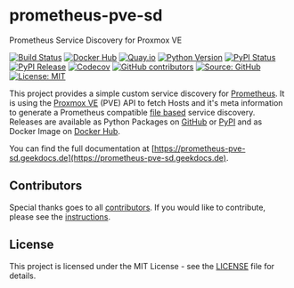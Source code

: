 # prometheus-pve-sd

Prometheus Service Discovery for Proxmox VE

[![Build Status](https://img.shields.io/drone/build/thegeeklab/prometheus-pve-sd?logo=drone&server=https%3A%2F%2Fdrone.thegeeklab.de)](https://drone.thegeeklab.de/thegeeklab/prometheus-pve-sd)
[![Docker Hub](https://img.shields.io/badge/dockerhub-latest-blue.svg?logo=docker&logoColor=white)](https://hub.docker.com/r/thegeeklab/prometheus-pve-sd)
[![Quay.io](https://img.shields.io/badge/quay-latest-blue.svg?logo=docker&logoColor=white)](https://quay.io/repository/thegeeklab/prometheus-pve-sd)
[![Python Version](https://img.shields.io/pypi/pyversions/prometheus-pve-sd.svg)](https://pypi.org/project/prometheus-pve-sd/)
[![PyPI Status](https://img.shields.io/pypi/status/prometheus-pve-sd.svg)](https://pypi.org/project/prometheus-pve-sd/)
[![PyPI Release](https://img.shields.io/pypi/v/prometheus-pve-sd.svg)](https://pypi.org/project/prometheus-pve-sd/)
[![Codecov](https://img.shields.io/codecov/c/github/thegeeklab/prometheus-pve-sd)](https://codecov.io/gh/thegeeklab/prometheus-pve-sd)
[![GitHub contributors](https://img.shields.io/github/contributors/thegeeklab/prometheus-pve-sd)](https://github.com/thegeeklab/prometheus-pve-sd/graphs/contributors)
[![Source: GitHub](https://img.shields.io/badge/source-github-blue.svg?logo=github&logoColor=white)](https://github.com/thegeeklab/prometheus-pve-sd)
[![License: MIT](https://img.shields.io/github/license/thegeeklab/prometheus-pve-sd)](https://github.com/thegeeklab/prometheus-pve-sd/blob/main/LICENSE)

This project provides a simple custom service discovery for [Prometheus](https://prometheus.io/). It is using the [Proxmox VE](https://www.proxmox.com/de/proxmox-ve) (PVE) API to fetch Hosts and it's meta information to generate a Prometheus compatible [file based](https://prometheus.io/docs/guides/file-sd/) service discovery. Releases are available as Python Packages on [GitHub](https://github.com/thegeeklab/prometheus-pve-sd/releases) or [PyPI](https://pypi.org/project/prometheus-pve-sd/) and as Docker Image on [Docker Hub](https://hub.docker.com/r/thegeeklab/prometheus-pve-sd).

You can find the full documentation at [https://prometheus-pve-sd.geekdocs.de](https://prometheus-pve-sd.geekdocs.de).

## Contributors

Special thanks goes to all [contributors](https://github.com/thegeeklab/prometheus-pve-sd/graphs/contributors). If you would like to contribute,
please see the [instructions](https://github.com/thegeeklab/prometheus-pve-sd/blob/main/CONTRIBUTING.md).

## License

This project is licensed under the MIT License - see the [LICENSE](https://github.com/thegeeklab/prometheus-pve-sd/blob/main/LICENSE) file for details.
